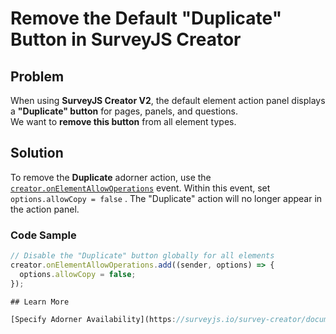 # Remove the Default "Duplicate" Button in SurveyJS Creator

## Problem
When using **SurveyJS Creator V2**, the default element action panel displays a **"Duplicate" button** for pages, panels, and questions.  
We want to **remove this button** from all element types.

## Solution
To remove the **Duplicate** adorner action, use the [`creator.onElementAllowOperations`](https://surveyjs.io/survey-creator/documentation/api-reference/survey-creator#onElementAllowOperations) event. Within this event, set `options.allowCopy = false` . The "Duplicate" action will no longer appear in the action panel.

### Code Sample
```javascript
// Disable the "Duplicate" button globally for all elements
creator.onElementAllowOperations.add((sender, options) => {
  options.allowCopy = false;
});

## Learn More

[Specify Adorner Availability](https://surveyjs.io/survey-creator/documentation/customize-survey-creation-process#specify-adorner-availability)